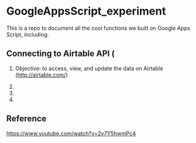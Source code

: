 # GoogleAppsScript_experiment

This is a repo to document all the cool functions we built on Google Apps Script, including: 

## Connecting to Airtable API (
1) Objective: to access, view, and update the data on Airtable (http://airtable.com/) 
2) 


2) 
3) 

## Reference 
https://www.youtube.com/watch?v=2y7Y5hwmPc4 
